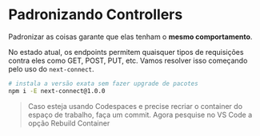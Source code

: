 # Padronizando Controllers

Padronizar as coisas garante que elas tenham o **mesmo comportamento**.

No estado atual, os endpoints permitem quaisquer tipos de requisições contra eles como GET, POST, PUT, etc. Vamos resolver isso começando pelo uso do `next-connect`.

```bash
# instala a versão exata sem fazer upgrade de pacotes
npm i -E next-connect@1.0.0
```

> Caso esteja usando Codespaces e precise recriar o container do espaço de trabalho, faça um commit.
> Agora pesquise no VS Code a opção Rebuild Container
